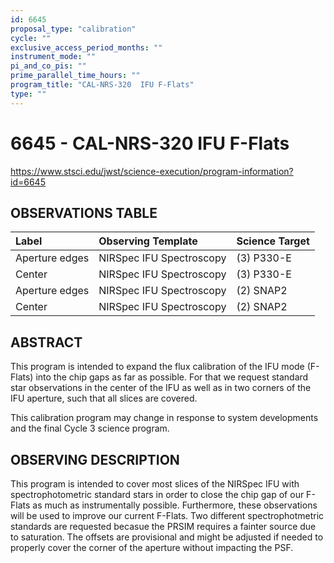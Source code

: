 ```yaml
---
id: 6645
proposal_type: "calibration"
cycle: ""
exclusive_access_period_months: ""
instrument_mode: ""
pi_and_co_pis: ""
prime_parallel_time_hours: ""
program_title: "CAL-NRS-320  IFU F-Flats"
type: ""
---
```

# 6645 - CAL-NRS-320  IFU F-Flats
https://www.stsci.edu/jwst/science-execution/program-information?id=6645
## OBSERVATIONS TABLE
| Label           | Observing Template          | Science Target      |
| :-------------- | :-------------------------- | :------------------ |
| Aperture edges  | NIRSpec IFU Spectroscopy    | (3) P330-E          |
| Center          | NIRSpec IFU Spectroscopy    | (3) P330-E          |
| Aperture edges  | NIRSpec IFU Spectroscopy    | (2) SNAP2           |
| Center          | NIRSpec IFU Spectroscopy    | (2) SNAP2           |

## ABSTRACT

This program is intended to expand the flux calibration of the IFU mode (F-Flats) into the chip gaps as far as possible. For that we request standard star observations in the center of the IFU as well as in two corners of the IFU aperture, such that all slices are covered.

This calibration program may change in response to system developments and the final Cycle 3 science program.

## OBSERVING DESCRIPTION

This program is intended to cover most slices of the NIRSpec IFU with spectrophotometric standard stars in order to close the chip gap of our F-Flats as much as instrumentally possible. Furthermore, these observations will be used to improve our current F-Flats.
Two different spectrophotmetric standards are requested becasue the PRSIM requires a fainter source due to saturation.
The offsets are provisional and might be adjusted if needed to properly cover the corner of the aperture without impacting the PSF.